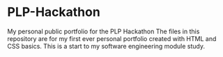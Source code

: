 # PLP-Hackathon
My personal public portfolio for the PLP Hackathon
The files in this repository are for my first ever personal portfolio created with HTML and CSS basics.
This is a start to my software engineering module study.

